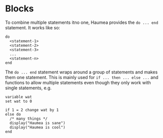 # Blocks
To combine multiple statements itno one, Haumea provides the `do ... end` statement. It works like so:

```
do
  <statement-1>
  <statement-2>
  <statement-3>
  ...
  <statement-n>
end
```

The `do ... end` statement wraps around a group of statements and makes them one statement. This is mainly used for `if ... then ... else ...` and functions to allow multiple statements even though they only work with single statements, e.g.

```
variable wat
set wat to 0

if 1 = 2 change wat by 1
else do
  /* many things */
  display("Haumea is sane")
  display("Haumea is cool")
end
```
